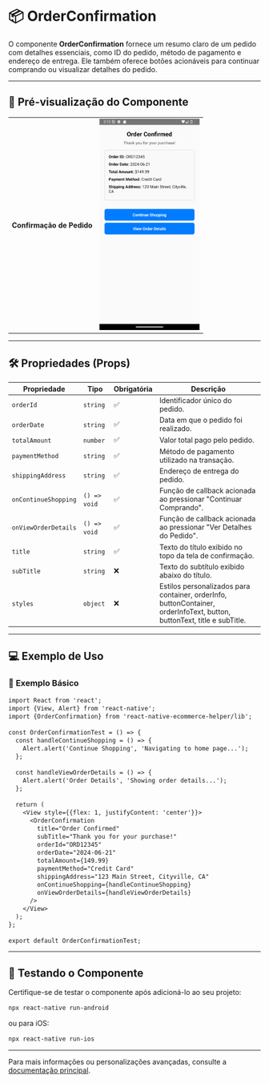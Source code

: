 # 📦 **OrderConfirmation**

O componente **OrderConfirmation** fornece um resumo claro de um pedido com detalhes essenciais, como ID do pedido, método de pagamento e endereço de entrega. Ele também oferece botões acionáveis para continuar comprando ou visualizar detalhes do pedido.

---

## 📸 **Pré-visualização do Componente**

<table>
  <tr>
    <td><strong>Confirmação de Pedido</strong></td>
    <td><img src="../../Images/OrderConfirmation.png" alt="OrderConfirmation" width="200"/></td>
  </tr>
</table>

---

## 🛠️ **Propriedades (Props)**

| Propriedade         | Tipo                          | Obrigatória | Descrição                                                     |
|----------------------|-------------------------------|-------------|----------------------------------------------------------------|
| `orderId`           | `string`                      | ✅          | Identificador único do pedido.                                 |
| `orderDate`         | `string`                      | ✅          | Data em que o pedido foi realizado.                            |
| `totalAmount`       | `number`                      | ✅          | Valor total pago pelo pedido.                                  |
| `paymentMethod`     | `string`                      | ✅          | Método de pagamento utilizado na transação.                    |
| `shippingAddress`   | `string`                      | ✅          | Endereço de entrega do pedido.                                 |
| `onContinueShopping`| `() => void`                  | ✅          | Função de callback acionada ao pressionar "Continuar Comprando".|
| `onViewOrderDetails`| `() => void`                  | ✅          | Função de callback acionada ao pressionar "Ver Detalhes do Pedido". |
| `title`            | `string`                      | ✅          | Texto do título exibido no topo da tela de confirmação.         |
| `subTitle`         | `string`                      | ❌          | Texto do subtítulo exibido abaixo do título.                   |
| `styles`           | `object`                      | ❌          | Estilos personalizados para container, orderInfo, buttonContainer, orderInfoText, button, buttonText, title e subTitle. |

---

## 💻 **Exemplo de Uso**

### 📝 **Exemplo Básico**

```tsx
import React from 'react';
import {View, Alert} from 'react-native';
import {OrderConfirmation} from 'react-native-ecommerce-helper/lib';

const OrderConfirmationTest = () => {
  const handleContinueShopping = () => {
    Alert.alert('Continue Shopping', 'Navigating to home page...');
  };

  const handleViewOrderDetails = () => {
    Alert.alert('Order Details', 'Showing order details...');
  };

  return (
    <View style={{flex: 1, justifyContent: 'center'}}>
      <OrderConfirmation
        title="Order Confirmed"
        subTitle="Thank you for your purchase!"
        orderId="ORD12345"
        orderDate="2024-06-21"
        totalAmount={149.99}
        paymentMethod="Credit Card"
        shippingAddress="123 Main Street, Cityville, CA"
        onContinueShopping={handleContinueShopping}
        onViewOrderDetails={handleViewOrderDetails}
      />
    </View>
  );
};

export default OrderConfirmationTest;
```

---

## 🧪 **Testando o Componente**

Certifique-se de testar o componente após adicioná-lo ao seu projeto:

```sh
npx react-native run-android
```

ou para iOS:

```sh
npx react-native run-ios
```

---

Para mais informações ou personalizações avançadas, consulte a [documentação principal](../../README.md).
